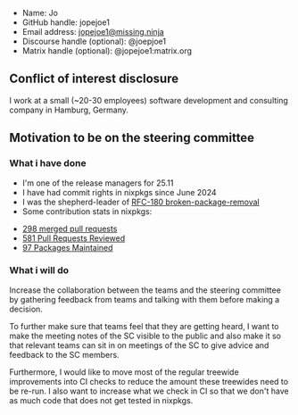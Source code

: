 * Name: Jo
* GitHub handle: jopejoe1
* Email address: jopejoe1@missing.ninja
* Discourse handle (optional): @joepjoe1
* Matrix handle (optional): @jopejoe1:matrix.org

## Conflict of interest disclosure

I work at a small (~20-30 employees) software development and consulting
company in Hamburg, Germany.

## Motivation to be on the steering committee

### What i have done

* I'm one of the release managers for 25.11
* I have had commit rights in nixpkgs since June 2024
* I was the shepherd-leader of [RFC-180
broken-package-removal](https://github.com/NixOS/rfcs/blob/master/rfcs/0180-broken-package-removal.md)
* Some contribution stats in nixpkgs:
- [298 merged pull
requests](https://github.com/NixOS/nixpkgs/pulls?q=is%3Amerged%20is%3Apr%20author%3Ajopejoe1%20)
- [581 Pull Requests
Reviewed](https://github.com/NixOS/nixpkgs/pulls?q=is%3Amerged%20is%3Apr%20reviewed-by%3Ajopejoe1%20)
- [97 Packages
Maintained](https://search.nixos.org/packages?channel=unstable&buckets={%22package_attr_set%22%3A[]%2C%22package_license_set%22%3A[]%2C%22package_maintainers_set%22%3A[%22jopejoe1%22]%2C%22package_teams_set%22%3A[]%2C%22package_platforms%22%3A[]}&query=*)

### What i will do

Increase the collaboration between the teams and the steering committee
by gathering feedback from teams and talking with them before making a
decision.

To further make sure that teams feel that they are getting heard, I want
to make the meeting notes of the SC visible to the public and also make
it so that relevant teams can sit in on meetings of the SC to give
advice and feedback to the SC members.

Furthermore, I would like to move most of the regular treewide
improvements into CI checks to reduce the amount these treewides need to
be re-run. I also want to increase what we check in CI so that we don't
have as much code that does not get tested in nixpkgs.
